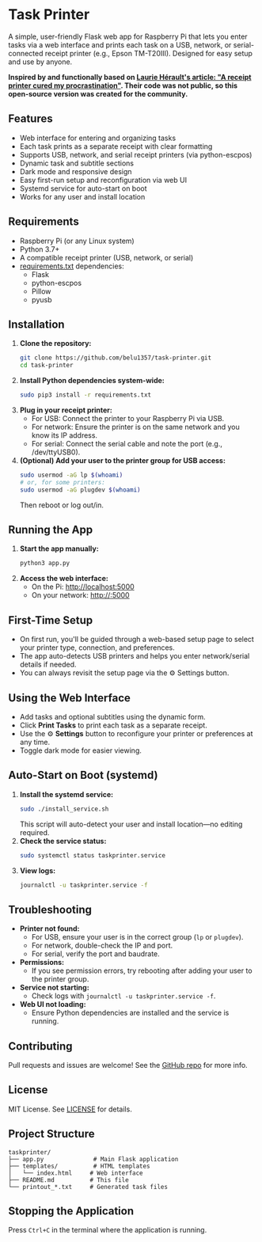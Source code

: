 # Task Printer

A simple, user-friendly Flask web app for Raspberry Pi that lets you enter tasks via a web interface and prints each task on a USB, network, or serial-connected receipt printer (e.g., Epson TM-T20III). Designed for easy setup and use by anyone.

**Inspired by and functionally based on [Laurie Hérault's article: "A receipt printer cured my procrastination"](https://www.laurieherault.com/articles/a-thermal-receipt-printer-cured-my-procrastination). Their code was not public, so this open-source version was created for the community.**

## Features
- Web interface for entering and organizing tasks
- Each task prints as a separate receipt with clear formatting
- Supports USB, network, and serial receipt printers (via python-escpos)
- Dynamic task and subtitle sections
- Dark mode and responsive design
- Easy first-run setup and reconfiguration via web UI
- Systemd service for auto-start on boot
- Works for any user and install location

## Requirements
- Raspberry Pi (or any Linux system)
- Python 3.7+
- A compatible receipt printer (USB, network, or serial)
- [requirements.txt](./requirements.txt) dependencies:
  - Flask
  - python-escpos
  - Pillow
  - pyusb

## Installation
1. **Clone the repository:**
   ```bash
   git clone https://github.com/belu1357/task-printer.git
   cd task-printer
   ```
2. **Install Python dependencies system-wide:**
   ```bash
   sudo pip3 install -r requirements.txt
   ```
3. **Plug in your receipt printer:**
   - For USB: Connect the printer to your Raspberry Pi via USB.
   - For network: Ensure the printer is on the same network and you know its IP address.
   - For serial: Connect the serial cable and note the port (e.g., /dev/ttyUSB0).
4. **(Optional) Add your user to the printer group for USB access:**
   ```bash
   sudo usermod -aG lp $(whoami)
   # or, for some printers:
   sudo usermod -aG plugdev $(whoami)
   ```
   Then reboot or log out/in.

## Running the App
1. **Start the app manually:**
   ```bash
   python3 app.py
   ```
2. **Access the web interface:**
   - On the Pi: [http://localhost:5000](http://localhost:5000)
   - On your network: [http://<raspberry-pi-ip>:5000](http://<raspberry-pi-ip>:5000)

## First-Time Setup
- On first run, you'll be guided through a web-based setup page to select your printer type, connection, and preferences.
- The app auto-detects USB printers and helps you enter network/serial details if needed.
- You can always revisit the setup page via the ⚙️ Settings button.

## Using the Web Interface
- Add tasks and optional subtitles using the dynamic form.
- Click **Print Tasks** to print each task as a separate receipt.
- Use the ⚙️ **Settings** button to reconfigure your printer or preferences at any time.
- Toggle dark mode for easier viewing.

## Auto-Start on Boot (systemd)
1. **Install the systemd service:**
   ```bash
   sudo ./install_service.sh
   ```
   This script will auto-detect your user and install location—no editing required.
2. **Check the service status:**
   ```bash
   sudo systemctl status taskprinter.service
   ```
3. **View logs:**
   ```bash
   journalctl -u taskprinter.service -f
   ```

## Troubleshooting
- **Printer not found:**
  - For USB, ensure your user is in the correct group (`lp` or `plugdev`).
  - For network, double-check the IP and port.
  - For serial, verify the port and baudrate.
- **Permissions:**
  - If you see permission errors, try rebooting after adding your user to the printer group.
- **Service not starting:**
  - Check logs with `journalctl -u taskprinter.service -f`.
- **Web UI not loading:**
  - Ensure Python dependencies are installed and the service is running.

## Contributing
Pull requests and issues are welcome! See the [GitHub repo](https://github.com/belu1357/task-printer.git) for more info.

## License
MIT License. See [LICENSE](LICENSE) for details.

## Project Structure

```
taskprinter/
├── app.py              # Main Flask application
├── templates/          # HTML templates
│   └── index.html     # Web interface
├── README.md          # This file
└── printout_*.txt     # Generated task files
```

## Stopping the Application

Press `Ctrl+C` in the terminal where the application is running. 